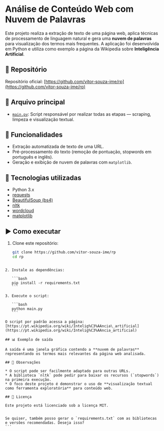 # Análise de Conteúdo Web com Nuvem de Palavras

Este projeto realiza a extração de texto de uma página web, aplica técnicas de processamento de linguagem natural e gera uma **nuvem de palavras** para visualização dos termos mais frequentes. A aplicação foi desenvolvida em Python e utiliza como exemplo a página da Wikipedia sobre **Inteligência Artificial**.

## 📁 Repositório

Repositório oficial: [https://github.com/vitor-souza-ime/rp](https://github.com/vitor-souza-ime/rp)

## 📜 Arquivo principal

- [`main.py`](main.py): Script responsável por realizar todas as etapas — scraping, limpeza e visualização textual.

## 🔧 Funcionalidades

- Extração automatizada de texto de uma URL.
- Pré-processamento do texto (remoção de pontuação, stopwords em português e inglês).
- Geração e exibição de nuvem de palavras com `matplotlib`.

## 🧪 Tecnologias utilizadas

- Python 3.x
- [requests](https://pypi.org/project/requests/)
- [BeautifulSoup (bs4)](https://pypi.org/project/beautifulsoup4/)
- [nltk](https://www.nltk.org/)
- [wordcloud](https://pypi.org/project/wordcloud/)
- [matplotlib](https://matplotlib.org/)

## ▶️ Como executar

1. Clone este repositório:
   ```bash
   git clone https://github.com/vitor-souza-ime/rp
   cd rp
````

2. Instale as dependências:

   ```bash
   pip install -r requirements.txt
   ```

3. Execute o script:

   ```bash
   python main.py
   ```

O script por padrão acessa a página:
[https://pt.wikipedia.org/wiki/Intelig%C3%AAncia\_artificial](https://pt.wikipedia.org/wiki/Intelig%C3%AAncia_artificial)

## 📊 Exemplo de saída

A saída é uma janela gráfica contendo a **nuvem de palavras** representando os termos mais relevantes da página web analisada.

## 📌 Observações

* O script pode ser facilmente adaptado para outras URLs.
* A biblioteca `nltk` pode pedir para baixar os recursos (`stopwords`) na primeira execução.
* O foco deste projeto é demonstrar o uso de **visualização textual como ferramenta exploratória** para conteúdo web.

## 📄 Licença

Este projeto está licenciado sob a licença MIT.


Se quiser, também posso gerar o `requirements.txt` com as bibliotecas e versões recomendadas. Deseja isso?
```
